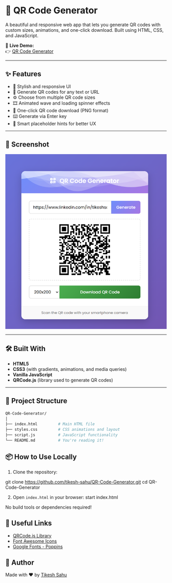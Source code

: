 # 🎉 QR Code Generator

A beautiful and responsive web app that lets you generate QR codes with custom sizes, animations, and one-click download. Built using HTML, CSS, and JavaScript.

🚀 **Live Demo:**  
👉 [QR Code Generator](https://tikesh-sahu-git.github.io/QR-Code-Generator/)

---

## ✨ Features

- 🎨 Stylish and responsive UI
- 📱 Generate QR codes for any text or URL
- ⚙️ Choose from multiple QR code sizes
- 🎞️ Animated wave and loading spinner effects
- 💾 One-click QR code download (PNG format)
- ⌨️ Generate via Enter key
- 🧠 Smart placeholder hints for better UX

---

## 📸 Screenshot

![QR Code Generator Screenshot](screenshot.png)

---

## 🛠️ Built With

- **HTML5**  
- **CSS3** (with gradients, animations, and media queries)  
- **Vanilla JavaScript**  
- **QRCode.js** (library used to generate QR codes)

---

## 📁 Project Structure
```bash
QR-Code-Generator/
│
├── index.html         # Main HTML file
├── styles.css         # CSS animations and layout
├── script.js          # JavaScript functionality
└── README.md          # You're reading it!
```

## 📦 How to Use Locally

1. Clone the repository:


git clone https://github.com/tikesh-sahu/QR-Code-Generator.git
cd QR-Code-Generator


2. Open `index.html` in your browser:
start index.html

No build tools or dependencies required!

## 🔗 Useful Links

* [QRCode.js Library](https://github.com/davidshimjs/qrcodejs)
* [Font Awesome Icons](https://fontawesome.com/)
* [Google Fonts - Poppins](https://fonts.google.com/specimen/Poppins)

## 🙌 Author

Made with ❤️ by [Tikesh Sahu](https://github.com/tikesh-sahu)
